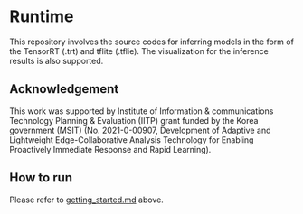 # Runtime

This repository involves the source codes for inferring models in the form of the TensorRT (.trt) and tflite (.tflie). The visualization for the inference results is also supported.



## Acknowledgement

This work was supported by Institute of Information & communications Technology Planning & Evaluation (IITP) grant funded by the Korea government (MSIT) (No. 2021-0-00907, Development of Adaptive and Lightweight Edge-Collaborative Analysis Technology for Enabling Proactively Immediate Response and Rapid Learning).



## How to run

Please refer to [getting_started.md](https://github.com/etri-edgeai/nn-runtime/blob/main/getting_started.md) above.
